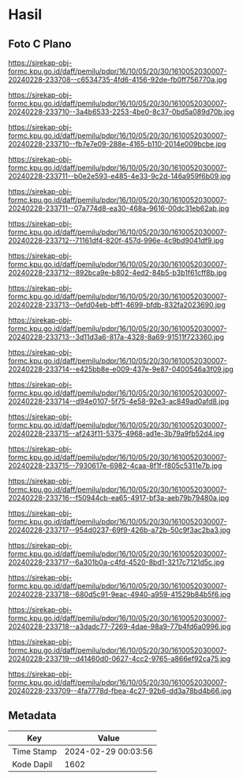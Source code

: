 # Hasil

## Foto C Plano

https://sirekap-obj-formc.kpu.go.id/daff/pemilu/pdpr/16/10/05/20/30/1610052030007-20240228-233708--c6534735-4fd6-4156-92de-fb0ff756770a.jpg

https://sirekap-obj-formc.kpu.go.id/daff/pemilu/pdpr/16/10/05/20/30/1610052030007-20240228-233710--3a4b6533-2253-4be0-8c37-0bd5a089d70b.jpg

https://sirekap-obj-formc.kpu.go.id/daff/pemilu/pdpr/16/10/05/20/30/1610052030007-20240228-233710--fb7e7e09-288e-4165-b110-2014e009bcbe.jpg

https://sirekap-obj-formc.kpu.go.id/daff/pemilu/pdpr/16/10/05/20/30/1610052030007-20240228-233711--b0e2e593-e485-4e33-9c2d-146a959f6b09.jpg

https://sirekap-obj-formc.kpu.go.id/daff/pemilu/pdpr/16/10/05/20/30/1610052030007-20240228-233711--07a774d8-ea30-468a-9616-00dc31eb62ab.jpg

https://sirekap-obj-formc.kpu.go.id/daff/pemilu/pdpr/16/10/05/20/30/1610052030007-20240228-233712--71161df4-820f-457d-996e-4c9bd9041df9.jpg

https://sirekap-obj-formc.kpu.go.id/daff/pemilu/pdpr/16/10/05/20/30/1610052030007-20240228-233712--892bca9e-b802-4ed2-84b5-b3b1f61cff8b.jpg

https://sirekap-obj-formc.kpu.go.id/daff/pemilu/pdpr/16/10/05/20/30/1610052030007-20240228-233713--0efd04eb-bff1-4699-bfdb-832fa2023690.jpg

https://sirekap-obj-formc.kpu.go.id/daff/pemilu/pdpr/16/10/05/20/30/1610052030007-20240228-233713--3d11d3a6-817a-4328-8a69-91511f723360.jpg

https://sirekap-obj-formc.kpu.go.id/daff/pemilu/pdpr/16/10/05/20/30/1610052030007-20240228-233714--e425bb8e-e009-437e-9e87-0400546a3f09.jpg

https://sirekap-obj-formc.kpu.go.id/daff/pemilu/pdpr/16/10/05/20/30/1610052030007-20240228-233714--d94e0107-5f75-4e58-92e3-ac849ad0afd8.jpg

https://sirekap-obj-formc.kpu.go.id/daff/pemilu/pdpr/16/10/05/20/30/1610052030007-20240228-233715--af243f11-5375-4968-ad1e-3b79a9fb52d4.jpg

https://sirekap-obj-formc.kpu.go.id/daff/pemilu/pdpr/16/10/05/20/30/1610052030007-20240228-233715--7930617e-6982-4caa-8f1f-f805c5311e7b.jpg

https://sirekap-obj-formc.kpu.go.id/daff/pemilu/pdpr/16/10/05/20/30/1610052030007-20240228-233716--f50944cb-ea65-4917-bf3a-aeb79b79480a.jpg

https://sirekap-obj-formc.kpu.go.id/daff/pemilu/pdpr/16/10/05/20/30/1610052030007-20240228-233717--954d0237-69f9-426b-a72b-50c9f3ac2ba3.jpg

https://sirekap-obj-formc.kpu.go.id/daff/pemilu/pdpr/16/10/05/20/30/1610052030007-20240228-233717--6a301b0a-c4fd-4520-8bd1-3217c7121d5c.jpg

https://sirekap-obj-formc.kpu.go.id/daff/pemilu/pdpr/16/10/05/20/30/1610052030007-20240228-233718--680d5c91-9eac-4940-a959-41529b84b5f6.jpg

https://sirekap-obj-formc.kpu.go.id/daff/pemilu/pdpr/16/10/05/20/30/1610052030007-20240228-233718--a3dadc77-7269-4dae-98a9-77b4fd6a0996.jpg

https://sirekap-obj-formc.kpu.go.id/daff/pemilu/pdpr/16/10/05/20/30/1610052030007-20240228-233719--d41460d0-0627-4cc2-9765-a866ef92ca75.jpg

https://sirekap-obj-formc.kpu.go.id/daff/pemilu/pdpr/16/10/05/20/30/1610052030007-20240228-233709--4fa7778d-fbea-4c27-92b6-dd3a78bd4b66.jpg


## Metadata

| Key        | Value               |
| ---------- | ------------------- |
| Time Stamp | 2024-02-29 00:03:56 |
| Kode Dapil | 1602                |



